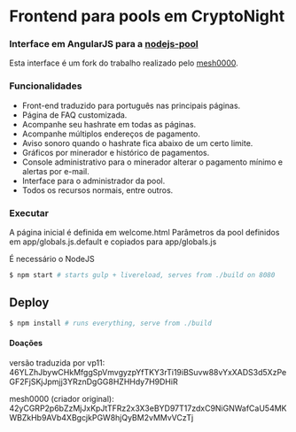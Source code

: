 # Frontend para pools em CryptoNight

### Interface em AngularJS para a [nodejs-pool](https://github.com/Snipa22/nodejs-pool)

Esta interface é um fork do trabalho realizado pelo [mesh0000](https://github.com/mesh0000/poolui).

### Funcionalidades
- Front-end traduzido para português nas principais páginas.
- Página de FAQ customizada.
- Acompanhe seu hashrate em todas as páginas.
- Acompanhe múltiplos endereços de pagamento.
- Aviso sonoro quando o hashrate fica abaixo de um certo limite.
- Gráficos por minerador e histórico de pagamentos.
- Console administrativo para o minerador alterar o pagamento mínimo e alertas por e-mail.
- Interface para o administrador da pool.
- Todos os recursos normais, entre outros.

### Executar

A página inicial é definida em welcome.html
Parâmetros da pool definidos em app/globals.js.default e copiados para app/globals.js

É necessário o NodeJS

```sh
$ npm start # starts gulp + livereload, serves from ./build on 8080
```

## Deploy
```sh
$ npm install # runs everything, serve from ./build
```

#### Doações

versão traduzida por vp11: 46YLZhJbywCHkMfggSpVmvgyzpYfTKY3rTi19iBSuvw88vYxXADS3d5XzPeGF2FjSKjJpmjj3YRznDgGG8HZHHdy7H9DHiR

mesh0000 (criador original): 42yCGRP2p6bZzMjJxKpJtTFRz2x3X3eBYD97T17zdxC9NiGNWafCaU54MKWBZkHb9AVb4XBgcjkPGW8hjQyBM2vMMvVCzTj
